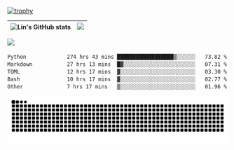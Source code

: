 [![trophy](https://github-profile-trophy.vercel.app/?username=ocss884&column=7)](https://github.com/ocss884)

| ![Lin's GitHub stats](https://github-readme-stats.vercel.app/api?username=ocss884&show_icons=true&hide_border=True&count_private=true) | ![](https://github-readme-streak-stats.herokuapp.com?user=ocss884&hide_border=true&date_format=M%20j%5B%2C%20Y%5D&ring=7EDDCF&fire=7EDDCF") |
| ------------------------------------------------------------ | ------------------------------------------------------------ |

![](https://komarev.com/ghpvc/?username=ocss884&color=brightgreen)

<!--START_SECTION:waka-->

```txt
Python             274 hrs 43 mins ██████████████████▒░░░░░░   73.82 %
Markdown           27 hrs 13 mins  █▓░░░░░░░░░░░░░░░░░░░░░░░   07.31 %
TOML               12 hrs 17 mins  ▓░░░░░░░░░░░░░░░░░░░░░░░░   03.30 %
Bash               10 hrs 17 mins  ▓░░░░░░░░░░░░░░░░░░░░░░░░   02.77 %
Other              7 hrs 17 mins   ▒░░░░░░░░░░░░░░░░░░░░░░░░   01.96 %
```

<!--END_SECTION:waka-->

<p align="center">
   <img src="https://github.com/ocss884/ocss884/blob/output/github-snake.svg" alt="snake">
</p>
